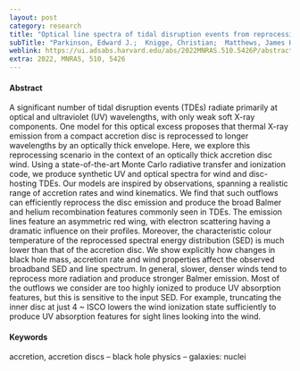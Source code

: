 ```yaml
---
layout: post
category: research
title: "Optical line spectra of tidal disruption events from reprocessing in optically thick outflows"
subTitle: "Parkinson, Edward J.;  Knigge, Christian;  Matthews, James H.; Long, Knox S.; Higginbottom, Nick;  Sim, Stuart A.; Mangham, Samuel W."
weblink: https://ui.adsabs.harvard.edu/abs/2022MNRAS.510.5426P/abstract
extra: 2022, MNRAS, 510, 5426
---
```


#### Abstract

A significant number of tidal disruption events (TDEs) radiate primarily at optical and ultraviolet (UV) wavelengths, with only weak soft X-ray components. One model for this optical excess proposes that thermal X-ray emission from a compact accretion disc is reprocessed to longer wavelengths by an optically thick envelope. Here, we explore this reprocessing scenario in the context of an optically thick accretion disc wind. Using a state-of-the-art Monte Carlo radiative transfer and ionization code, we produce synthetic UV and optical spectra for wind and disc-hosting TDEs. Our models are inspired by observations, spanning a realistic range of accretion rates and wind kinematics. We find that such outflows can efficiently reprocess the disc emission and produce the broad Balmer and helium recombination features commonly seen in TDEs. The emission lines feature an asymmetric red wing, with electron scattering having a dramatic influence on their profiles. Moreover, the characteristic colour temperature of the reprocessed spectral energy distribution (SED) is much lower than that of the accretion disc. We show explicitly how changes in black hole mass, accretion rate and wind properties affect the observed broadband SED and line spectrum. In general, slower, denser winds tend to reprocess more radiation and produce stronger Balmer emission. Most of the outflows we consider are too highly ionized to produce UV absorption features, but this is sensitive to the input SED. For example, truncating the inner disc at just 4 ~ ISCO lowers the wind ionization state sufficiently to produce UV absorption features for sight lines looking into the wind.




#### Keywords

accretion, accretion discs – black hole physics – galaxies: nuclei
